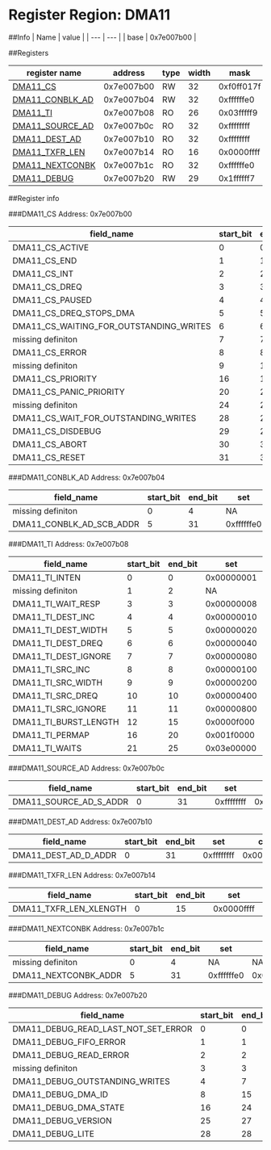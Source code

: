 # Register Region: DMA11


##Info
| Name | value |
| --- | --- |
| base | 0x7e007b00 |

##Registers

| register name | address | type | width | mask | reset |
| --- | --- | --- | --- | --- | --- |
| [DMA11_CS](#dma11_cs) | 0x7e007b00 | RW | 32 | 0xf0ff017f | 0000000000 |
| [DMA11_CONBLK_AD](#dma11_conblk_ad) | 0x7e007b04 | RW | 32 | 0xffffffe0 | 0000000000 |
| [DMA11_TI](#dma11_ti) | 0x7e007b08 | RO | 26 | 0x03fffff9 |  |
| [DMA11_SOURCE_AD](#dma11_source_ad) | 0x7e007b0c | RO | 32 | 0xffffffff |  |
| [DMA11_DEST_AD](#dma11_dest_ad) | 0x7e007b10 | RO | 32 | 0xffffffff |  |
| [DMA11_TXFR_LEN](#dma11_txfr_len) | 0x7e007b14 | RO | 16 | 0x0000ffff |  |
| [DMA11_NEXTCONBK](#dma11_nextconbk) | 0x7e007b1c | RO | 32 | 0xffffffe0 |  |
| [DMA11_DEBUG](#dma11_debug) | 0x7e007b20 | RW | 29 | 0x1ffffff7 | 0000000000 |

##Register info


###DMA11_CS
 Address: 0x7e007b00

| field_name | start_bit | end_bit | set | clear | reset |
| --- | --- | --- | --- | --- | --- |
| DMA11_CS_ACTIVE | 0 | 0 | 0x00000001 | 0xfffffffe | 0x0 |
| DMA11_CS_END | 1 | 1 | 0x00000002 | 0xfffffffd | 0x0 |
| DMA11_CS_INT | 2 | 2 | 0x00000004 | 0xfffffffb | 0x0 |
| DMA11_CS_DREQ | 3 | 3 | 0x00000008 | 0xfffffff7 | 0x0 |
| DMA11_CS_PAUSED | 4 | 4 | 0x00000010 | 0xffffffef | 0x0 |
| DMA11_CS_DREQ_STOPS_DMA | 5 | 5 | 0x00000020 | 0xffffffdf | 0x0 |
| DMA11_CS_WAITING_FOR_OUTSTANDING_WRITES | 6 | 6 | 0x00000040 | 0xffffffbf | 0x0 |
| missing definiton | 7 | 7 | NA | NA | NA |
| DMA11_CS_ERROR | 8 | 8 | 0x00000100 | 0xfffffeff | 0x0 |
| missing definiton | 9 | 15 | NA | NA | NA |
| DMA11_CS_PRIORITY | 16 | 19 | 0x000f0000 | 0xfff0ffff | 0x0 |
| DMA11_CS_PANIC_PRIORITY | 20 | 23 | 0x00f00000 | 0xff0fffff | 0x0 |
| missing definiton | 24 | 27 | NA | NA | NA |
| DMA11_CS_WAIT_FOR_OUTSTANDING_WRITES | 28 | 28 | 0x10000000 | 0xefffffff | 0x0 |
| DMA11_CS_DISDEBUG | 29 | 29 | 0x20000000 | 0xdfffffff | 0x0 |
| DMA11_CS_ABORT | 30 | 30 | 0x40000000 | 0xbfffffff | 0x0 |
| DMA11_CS_RESET | 31 | 31 | 0x80000000 | 0x7fffffff | 0x0 |

###DMA11_CONBLK_AD
 Address: 0x7e007b04

| field_name | start_bit | end_bit | set | clear | reset |
| --- | --- | --- | --- | --- | --- |
| missing definiton | 0 | 4 | NA | NA | NA |
| DMA11_CONBLK_AD_SCB_ADDR | 5 | 31 | 0xffffffe0 | 0x0000001f | 0x0 |

###DMA11_TI
 Address: 0x7e007b08

| field_name | start_bit | end_bit | set | clear | reset |
| --- | --- | --- | --- | --- | --- |
| DMA11_TI_INTEN | 0 | 0 | 0x00000001 | 0xfffffffe |  |
| missing definiton | 1 | 2 | NA | NA | NA |
| DMA11_TI_WAIT_RESP | 3 | 3 | 0x00000008 | 0xfffffff7 |  |
| DMA11_TI_DEST_INC | 4 | 4 | 0x00000010 | 0xffffffef |  |
| DMA11_TI_DEST_WIDTH | 5 | 5 | 0x00000020 | 0xffffffdf |  |
| DMA11_TI_DEST_DREQ | 6 | 6 | 0x00000040 | 0xffffffbf |  |
| DMA11_TI_DEST_IGNORE | 7 | 7 | 0x00000080 | 0xffffff7f |  |
| DMA11_TI_SRC_INC | 8 | 8 | 0x00000100 | 0xfffffeff |  |
| DMA11_TI_SRC_WIDTH | 9 | 9 | 0x00000200 | 0xfffffdff |  |
| DMA11_TI_SRC_DREQ | 10 | 10 | 0x00000400 | 0xfffffbff |  |
| DMA11_TI_SRC_IGNORE | 11 | 11 | 0x00000800 | 0xfffff7ff |  |
| DMA11_TI_BURST_LENGTH | 12 | 15 | 0x0000f000 | 0xffff0fff |  |
| DMA11_TI_PERMAP | 16 | 20 | 0x001f0000 | 0xffe0ffff |  |
| DMA11_TI_WAITS | 21 | 25 | 0x03e00000 | 0xfc1fffff |  |

###DMA11_SOURCE_AD
 Address: 0x7e007b0c

| field_name | start_bit | end_bit | set | clear | reset |
| --- | --- | --- | --- | --- | --- |
| DMA11_SOURCE_AD_S_ADDR | 0 | 31 | 0xffffffff | 0x00000000 |  |

###DMA11_DEST_AD
 Address: 0x7e007b10

| field_name | start_bit | end_bit | set | clear | reset |
| --- | --- | --- | --- | --- | --- |
| DMA11_DEST_AD_D_ADDR | 0 | 31 | 0xffffffff | 0x00000000 |  |

###DMA11_TXFR_LEN
 Address: 0x7e007b14

| field_name | start_bit | end_bit | set | clear | reset |
| --- | --- | --- | --- | --- | --- |
| DMA11_TXFR_LEN_XLENGTH | 0 | 15 | 0x0000ffff | 0xffff0000 |  |

###DMA11_NEXTCONBK
 Address: 0x7e007b1c

| field_name | start_bit | end_bit | set | clear | reset |
| --- | --- | --- | --- | --- | --- |
| missing definiton | 0 | 4 | NA | NA | NA |
| DMA11_NEXTCONBK_ADDR | 5 | 31 | 0xffffffe0 | 0x0000001f |  |

###DMA11_DEBUG
 Address: 0x7e007b20

| field_name | start_bit | end_bit | set | clear | reset |
| --- | --- | --- | --- | --- | --- |
| DMA11_DEBUG_READ_LAST_NOT_SET_ERROR | 0 | 0 | 0x00000001 | 0xfffffffe | 0x0 |
| DMA11_DEBUG_FIFO_ERROR | 1 | 1 | 0x00000002 | 0xfffffffd | 0x0 |
| DMA11_DEBUG_READ_ERROR | 2 | 2 | 0x00000004 | 0xfffffffb | 0x0 |
| missing definiton | 3 | 3 | NA | NA | NA |
| DMA11_DEBUG_OUTSTANDING_WRITES | 4 | 7 | 0x000000f0 | 0xffffff0f | 0x0 |
| DMA11_DEBUG_DMA_ID | 8 | 15 | 0x0000ff00 | 0xffff00ff | 0x0 |
| DMA11_DEBUG_DMA_STATE | 16 | 24 | 0x01ff0000 | 0xfe00ffff | 0x0 |
| DMA11_DEBUG_VERSION | 25 | 27 | 0x0e000000 | 0xf1ffffff | 0x0 |
| DMA11_DEBUG_LITE | 28 | 28 | 0x10000000 | 0xefffffff | 0x0 |
